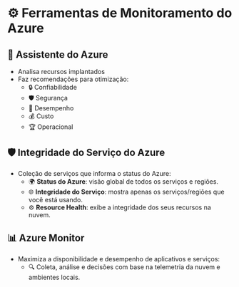 # ⚙️ Ferramentas de Monitoramento do Azure

## 🤖 Assistente do Azure
- Analisa recursos implantados
- Faz recomendações para otimização:
  - 🔒 Confiabilidade
  - 🛡️ Segurança
  - 🚀 Desempenho
  - 💰 Custo
  - 🏆 Operacional

## 🛡️ Integridade do Serviço do Azure
- Coleção de serviços que informa o status do Azure:
  - 🌍 **Status do Azure**: visão global de todos os serviços e regiões.
  - 🌐 **Integridade do Serviço**: mostra apenas os serviços/regiões que você está usando.
  - ⚙️ **Resource Health**: exibe a integridade dos seus recursos na nuvem.

## 📊 Azure Monitor
- Maximiza a disponibilidade e desempenho de aplicativos e serviços:
  - 🔍 Coleta, análise e decisões com base na telemetria da nuvem e ambientes locais.
